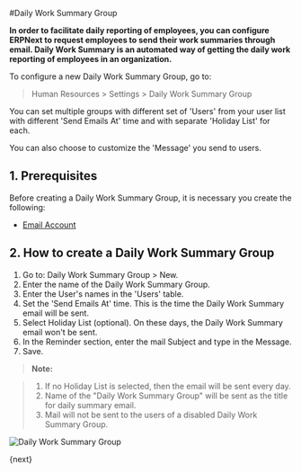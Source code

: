 <!-- add-breadcrumbs -->
#Daily Work Summary Group

**In order to facilitate daily reporting of employees, you can configure ERPNext to request employees to send their work summaries through email. Daily Work Summary is an automated way of getting the daily work reporting of employees in an organization.**

To configure a new Daily Work Summary Group, go to:

> Human Resources > Settings > Daily Work Summary Group

You can set multiple groups with different set of 'Users' from your user list with different 'Send Emails At' time and with separate 'Holiday List' for each.

You can also choose to customize the 'Message' you send to users.

## 1. Prerequisites

Before creating a Daily Work Summary Group, it is necessary you create the following:

* [Email Account](/docs/v13/user/manual/en/setting-up/email/email-account)

## 2. How to create a Daily Work Summary Group

1. Go to: Daily Work Summary Group > New.
1. Enter the name of the Daily Work Summary Group.
1. Enter the User's names in the 'Users' table.
1. Set the 'Send Emails At' time. This is the time the Daily Work Summary email will be sent.
1. Select Holiday List (optional). On these days, the Daily Work Summary email won't be sent.
1. In the Reminder section, enter the mail Subject and type in the Message.
1. Save.

>**Note:**

>1. If no Holiday List is selected, then the email will be sent every day.
>2. Name of the "Daily Work Summary Group" will be sent as the title for daily summary email.
>3. Mail will not be sent to the users of a disabled Daily Work Summary Group.


<img class="screenshot" alt="Daily Work Summary Group" src="{{docs_base_url}}/assets/img/human-resources/daily-work-summary-group.png">

{next}
